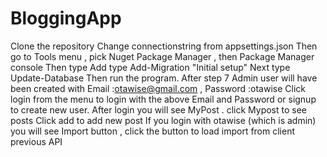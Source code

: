 # BloggingApp
Clone the repository
Change connectionstring from appsettings.json 
Then go to Tools menu , pick Nuget Package Manager , then Package Manager console
Then type Add type        Add-Migration "Initial setup"
Next  type Update-Database
Then run the program.
After step 7 Admin user will have been created with Email :otawise@gmail.com , Password :otawise
Click login from the menu to login with the above Email and Password  or signup to create new user.
After login you will see MyPost . click Mypost to see posts
Click add to add new post
If you login with otawise (which is admin) you will see Import button , click the button to load import from client previous API

